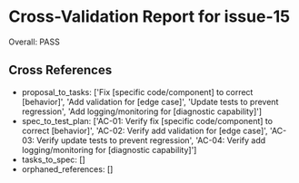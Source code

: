 # Cross-Validation Report for issue-15

Overall: PASS


## Cross References

- proposal_to_tasks: ['Fix [specific code/component] to correct [behavior]', 'Add validation for [edge case]', 'Update tests to prevent regression', 'Add logging/monitoring for [diagnostic capability]']
- spec_to_test_plan: ['AC-01: Verify fix [specific code/component] to correct [behavior]', 'AC-02: Verify add validation for [edge case]', 'AC-03: Verify update tests to prevent regression', 'AC-04: Verify add logging/monitoring for [diagnostic capability]']
- tasks_to_spec: []
- orphaned_references: []
